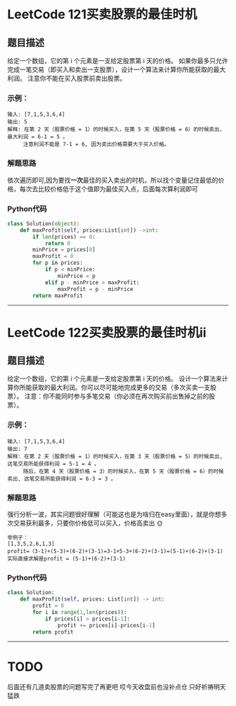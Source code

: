 # LeetCode 121买卖股票的最佳时机
## 题目描述
给定一个数组，它的第 i 个元素是一支给定股票第 i 天的价格。
如果你最多只允许完成一笔交易（即买入和卖出一支股票），设计一个算法来计算你所能获取的最大利润。
注意你不能在买入股票前卖出股票。

### 示例：
```
输入: [7,1,5,3,6,4]
输出: 5
解释: 在第 2 天（股票价格 = 1）的时候买入，在第 5 天（股票价格 = 6）的时候卖出，最大利润 = 6-1 = 5 。
     注意利润不能是 7-1 = 6, 因为卖出价格需要大于买入价格。
```

### 解题思路
依次遍历即可,因为要找**一次**最佳的买入卖出的时机，所以找个变量记住最低的价格，每次去比较价格低于这个值即为最佳买入点，后面每次算利润即可

### Python代码
``` Python
class Solution(object):
    def maxProfit(self, prices:List[int]) ->int:
        if len(prices) == 0:
            return 0
        minPrice = prices[0]
        maxProfit = 0
        for p in prices:
            if p < minPrice:
                minPrice = p
            elif p - minPrice > maxProfit:
                maxProfit = p - minPrice
        return maxProfit
```
---

# LeetCode 122买卖股票的最佳时机ii
## 题目描述
给定一个数组，它的第 i 个元素是一支给定股票第 i 天的价格。
设计一个算法来计算你所能获取的最大利润。你可以尽可能地完成更多的交易（多次买卖一支股票）。
注意：你不能同时参与多笔交易（你必须在再次购买前出售掉之前的股票）。
### 示例：
```
输入: [7,1,5,3,6,4]
输出: 7
解释: 在第 2 天（股票价格 = 1）的时候买入，在第 3 天（股票价格 = 5）的时候卖出, 这笔交易所能获得利润 = 5-1 = 4 。
     随后，在第 4 天（股票价格 = 3）的时候买入，在第 5 天（股票价格 = 6）的时候卖出, 这笔交易所能获得利润 = 6-3 = 3 。
```

### 解题思路
强行分析一波，其实问题很好理解（可能这也是为啥归在easy里面），就是你想多次交易获利最多，只要你价格低可以买入，价格高卖出
:sun_with_face:
```
举例子：
[1,3,5,2,6,1,3] 
profit=（3-1)+(5-3)+(6-2)+(3-1)=3-1+5-3+(6-2)+(3-1)=(5-1)+(6-2)+(3-1) 
实际直接求解是profit = (5-1)+(6-2)+(3-1)
```

### Python代码
``` Python
class Solution:
    def maxProfit(self, prices: List[int]) -> int:
        profit = 0
        for i in range(1,len(prices)):
            if prices[i] > prices[i-1]:
                profit += prices[i]-prices[i-1]
        return profit
```
---

# TODO
后面还有几道卖股票的问题写完了再更吧 哎今天收盘前也没补点仓 只好祈祷明天猛跌


